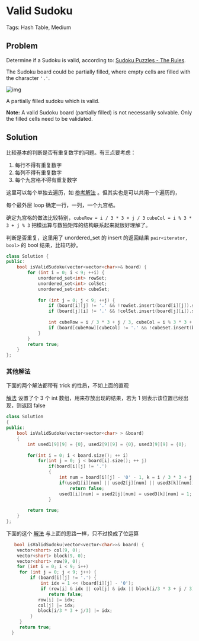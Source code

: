 # Valid Sudoku

Tags: Hash Table, Medium

## Problem

Determine if a Sudoku is valid, according to: [Sudoku Puzzles - The Rules](http://sudoku.com.au/TheRules.aspx).

The Sudoku board could be partially filled, where empty cells are filled with the character `'.'`.

![img](http://upload.wikimedia.org/wikipedia/commons/thumb/f/ff/Sudoku-by-L2G-20050714.svg/250px-Sudoku-by-L2G-20050714.svg.png)

A partially filled sudoku which is valid.

**Note:**
A valid Sudoku board (partially filled) is not necessarily solvable. Only the filled cells need to be validated.

## Solution

比较基本的判断是否有重复数字的问题。有三点要考虑：

1. 每行不得有重复数字
2. 每列不得有重复数字
3. 每个九宫格不得有重复数字

这里可以每个单独去遍历，如 [参考解法](https://algorithm.yuanbin.me/zh-hans/problem_misc/valid_sudoku.html) 。但其实也是可以共用一个遍历的，

每个最外层 loop 确定一行，一列，一个九宫格。

确定九宫格的做法比较特别，`cubeRow = i / 3 * 3 + j / 3` `cubeCol = i % 3 * 3 + j % 3` 把模运算与数独矩阵的结构联系起来就很好理解了。

判断是否重复，这里用了 unordered_set 的 insert 的返回结果 `pair<iterator, bool>` 的 bool 结果，比较巧妙。

```cpp
class Solution {
public:
    bool isValidSudoku(vector<vector<char>>& board) {
        for (int i = 0; i < 9; ++i) {
            unordered_set<int> rowSet;
            unordered_set<int> colSet;
            unordered_set<int> cubeSet;
            
            for (int j = 0; j < 9; ++j) {
                if (board[i][j] != '.' && !rowSet.insert(board[i][j]).second) return false;
                if (board[j][i] != '.' && !colSet.insert(board[j][i]).second) return false;
                
                int cubeRow = i / 3 * 3 + j / 3, cubeCol = i % 3 * 3 + j % 3; 
                if (board[cubeRow][cubeCol] != '.' && !cubeSet.insert(board[cubeRow][cubeCol]).second) return false;
            }
        }
        return true;
    }
};
```

### 其他解法

下面的两个解法都带有 trick 的性质，不如上面的直观

[解法](https://leetcode.com/problems/valid-sudoku/discuss/15464/My-short-solution-by-C++.-O(n2)) 设置了个 3 个 int 数组，用来存放出现的结果，若为 1 则表示该位置已经出现，则返回 false

```cpp
class Solution
{
public:
    bool isValidSudoku(vector<vector<char> > &board)
    {
        int used1[9][9] = {0}, used2[9][9] = {0}, used3[9][9] = {0};
        
        for(int i = 0; i < board.size(); ++ i)
            for(int j = 0; j < board[i].size(); ++ j)
                if(board[i][j] != '.')
                {
                    int num = board[i][j] - '0' - 1, k = i / 3 * 3 + j / 3;
                    if(used1[i][num] || used2[j][num] || used3[k][num])
                        return false;
                    used1[i][num] = used2[j][num] = used3[k][num] = 1;
                }
        
        return true;
    }
};
```

下面的这个 [解法](https://leetcode.com/problems/valid-sudoku/discuss/15452/C++-very-simple-and-easy-understand.-using-bit-operation) 与上面的思路一样，只不过换成了位运算

```cpp
   bool isValidSudoku(vector<vector<char>>& board) {
    vector<short> col(9, 0);
    vector<short> block(9, 0);
    vector<short> row(9, 0);
    for (int i = 0; i < 9; i++)
     for (int j = 0; j < 9; j++) {
         if (board[i][j] != '.') {
             int idx = 1 << (board[i][j] - '0');
             if (row[i] & idx || col[j] & idx || block[i/3 * 3 + j / 3] & idx)
                return false;
            row[i] |= idx;
            col[j] |= idx;
            block[i/3 * 3 + j/3] |= idx;
         }
     }
     return true;
  }
```

